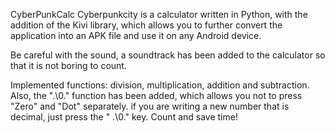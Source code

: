 CyberPunkCalc
Cyberpunkcity is a calculator written in Python, with the addition of the Kivi library, which allows you to further convert the application into an APK file and use it on any Android device.

Be careful with the sound, a soundtrack has been added to the calculator so that it is not boring to count.

Implemented functions: division, multiplication, addition and subtraction. Also, the ".\0." function has been added, which allows you not to press "Zero" and "Dot" separately. if you are writing a new number that is decimal, just press the " .\0." key. Count and save time!
